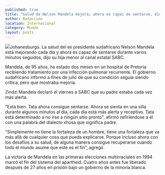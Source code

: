 ```yaml
---
published: true
title: "Salud de Nelson Mandela mejora; ahora es capaz de sentarse, dice su hija"
author: Redacción
location: Internacional
category: Mundo
layout: posts
---
```


![](http://i.imgur.com/sVKQBi5m.jpg)Johanesburgo. La salud del ex presidente sudafricano Nelson Mandela está mejorando cada día y ahora es capaz de sentarse durante varios minutos seguidos, dijo su hija menor al canal estatal SABC.

Mandela, de 95 años, ha estado dos meses en un hospital de Pretoria recibiendo tratamiento por una infección pulmonar recurrente. El gobierno sudafricano informó a fines de julio de que su condición seguía siendo crítica, pero que mostraba mejoría.

Zindzi Mandela declaró el viernes a SABC que su padre estaba cada vez más alerta.

"Está bien. Tata ahora consigue sentarse. Ahora se sienta en una silla durante algunos minutos al día, cada día está más alerta y receptivo. Tata está determinado a no irse a ningún sitio pronto", afirmó refiriéndose a él con una palabra del dialecto xhosa que significa padre.

"Simplemente no tiene la fortaleza de un hombre, tiene una fortaleza que va más allá de cualquier cosa que pueda explicarse. Porque incluso ahora con los desafíos a su salud, de alguna manera consigue recuperarse cuando todo el mundo asume que este es el fin", agregó.

La victoria de Mandela en las primeras elecciones multirraciales en 1994 marcó el fin del sistema del apartheid. Cuatro años antes fue liberado después de 27 años en prisión bajo un gobierno de la minoría blanca.
